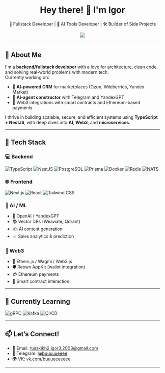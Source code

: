 <h1 align="center">Hey there! 👋 I'm Igor</h1>
<p align="center">
  🚀 Fullstack Developer | 🧠 AI Tools Developer | 🛠️ Builder of Side Projects
</p>

<div align="center">
  <img src="https://readme-typing-svg.herokuapp.com/?lines=Clean+Code+Lover;Microservice+Fanatic;TypeScript+Enjoyer;AI+Toolmaker;Always+Learning...&center=true&width=500&height=30&color=58A6FF&vCenter=true&pause=1000" />
</div>

---

## 🧠 About Me

I'm a **backend/fullstack developer** with a love for architecture, clean code, and solving real-world problems with modern tech.  
Currently working on:

- 🧾 **AI-powered CRM** for marketplaces (Ozon, Wildberries, Yandex Market)  
- 🤖 **AI-agent constructor** with Telegram and YandexGPT  
- 💸 Web3 integrations with smart contracts and Ethereum-based payments  

I thrive in building scalable, secure, and efficient systems using **TypeScript + NestJS**, with deep dives into **AI**, **Web3**, and **microservices**.

---

## 🧰 Tech Stack

### 💻 Backend
![TypeScript](https://img.shields.io/badge/TypeScript-3178C6?style=flat&logo=typescript&logoColor=white)
![NestJS](https://img.shields.io/badge/NestJS-E0234E?style=flat&logo=nestjs&logoColor=white)
![PostgreSQL](https://img.shields.io/badge/PostgreSQL-4169E1?style=flat&logo=postgresql&logoColor=white)
![Prisma](https://img.shields.io/badge/Prisma-2D3748?style=flat&logo=prisma&logoColor=white)
![Docker](https://img.shields.io/badge/Docker-2496ED?style=flat&logo=docker&logoColor=white)
![Redis](https://img.shields.io/badge/Redis-DC382D?style=flat&logo=redis&logoColor=white)
![NATS](https://img.shields.io/badge/NATS-2F9ACF?style=flat)

### 🌐 Frontend
![Next.js](https://img.shields.io/badge/Next.js-000000?style=flat&logo=next.js)
![React](https://img.shields.io/badge/React-61DAFB?style=flat&logo=react)
![Tailwind CSS](https://img.shields.io/badge/TailwindCSS-38B2AC?style=flat&logo=tailwind-css)

### 🤖 AI / ML
- 🧠 OpenAI / YandexGPT
- 📚 Vector DBs (Weaviate, Qdrant)
- ✍️ AI content generation
- 📈 Sales analytics & prediction

### 🔗 Web3
- 🦊 Ethers.js / Wagmi / Web3.js
- 🛡 Reown AppKit (wallet integration)
- 💳 Ethereum payments
- 🔐 Smart contract interaction

---

## 🧪 Currently Learning

![gRPC](https://img.shields.io/badge/gRPC-0080FF?style=flat&logo=grpc)
![Kafka](https://img.shields.io/badge/Kafka-231F20?style=flat&logo=apache-kafka)
![CI/CD](https://img.shields.io/badge/GitHub%20Actions-2088FF?style=flat&logo=github-actions)

---

## 📫 Let’s Connect!

- 📧 Email: russkikh2.igor3.2003@gmail.com  
- 💬 Telegram: [@buuuuueeee](https://t.me/buuuuueeee)  
- 🌍 VK: [vk.com/buuueeeeeee](https://vk.com/buuueeeeeee)

---
